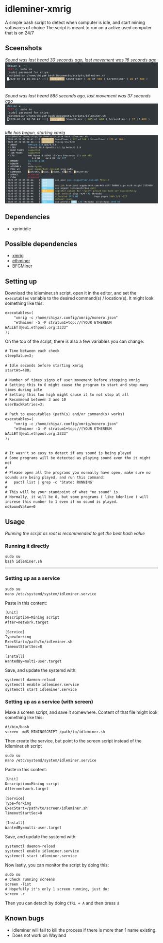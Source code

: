 # idleminer-xmrig
A simple bash script to detect when computer is idle, and start mining softwares of choice
The script is meant to run on a active used computer that is on 24/7

## Sceenshots
*Sound was last heard 30 seconds ago, last movement was 16 seconds ago*
![counting up](/screenshots/Screenshot_20200731_053636.png "counting up")

*Sound was last heard 885 seconds ago, last movement was 37 seconds ago*
![counting up](/screenshots/Screenshot_20200731_055052.png "counting up")

*Idle has begun, starting xmrig*
![Running and starting](/screenshots/Screenshot_20200731_041305.png "Running and starting")

## Dependencies
- xprintidle

## Possible dependencies
- [xmrig](https://github.com/xmrig/xmrig)
- [ethminer](https://github.com/ethereum-mining/ethminer)
- [BFGMiner](http://bfgminer.org/)

## Setting up
Download the idleminer.sh script, open it in the editor, and set the `executables` variable to the desired command(s) / location(s).
It might look something like this:

    executables=(
        "xmrig -c /home/chiya/.config/xmrig/monero.json"
        "ethminer -G -P stratum1+tcp://[YOUR ETHEREUM WALLET]@eu1.ethpool.org:3333"
    );

On the top of the script, there is also a few variables you can change:

    # Time between each check
    sleepValue=3;
    
    # Idle seconds before starting xmrig
    startAt=480;
    
    # Number of times signs of user movement before stopping xmrig
    # Setting this to 0 might cause the program to start and stop many times during idle
    # Setting this too high might cause it to not stop at all
    # Recommend between 3 and 10
    userBackRetries=3;
    
    # Path to executables (path(s) and/or command(s) works)
    executables=(
        "xmrig -c /home/chiya/.config/xmrig/monero.json"
        "ethminer -G -P stratum1+tcp://[YOUR ETHEREUM WALLET]@eu1.ethpool.org:3333"
    );
    
    
    # It wasn't so easy to detect if any sound is being played
    # Some programs will be detected as playing sound even tho it might not
    #
    # Please open all the programs you normally have open, make sure no sounds are being played, and run this command:
    #   pactl list | grep -c 'State: RUNNING'
    #
    # This will be your standpoint of what "no sound" is.
    # Normally, it will be 0, but some programs ( like kdenlive ) will increse this number to 1 even if no sound is played.
    noSoundValue=0

## Usage
*Running the script as root is recommended to get the best hash value*

### Running it directly

    sudo su
    bash idleminer.sh

---

### Setting up as a service

    sudo su
    nano /etc/systemd/system/idleminer.service
Paste in this content:

    [Unit]
    Description=Mining script
    After=network.target
    
    [Service]
    Type=forking
    ExecStart=/path/to/idleminer.sh
    TimeoutStartSec=8

    [Install]
    WantedBy=multi-user.target
    
Save, and update the systemd with:

    systemctl daemon-reload
    systemctl enable idleminer.service
    systemctl start idleminer.service
    
### Setting up as a service (with screen)

Make a screen script, and save it somewhere.
Content of that file might look something like this:

    #!/bin/bash
    screen -mdS MININGSCRIPT /path/to/idleminer.sh

Then create the service, but point to the screen script instead of the idleminer.sh script

    sudo su
    nano /etc/systemd/system/idleminer.service
Paste in this content:

    [Unit]
    Description=Mining script
    After=network.target
    
    [Service]
    Type=forking
    ExecStart=/path/to/screen/idleminer.sh
    TimeoutStartSec=8

    [Install]
    WantedBy=multi-user.target

Save, and update the systemd with:

    systemctl daemon-reload
    systemctl enable idleminer.service
    systemctl start idleminer.service
    
Now lastly, you can monitor the script by doing this:

    sudo su
    # Check running screens
    screen -list
    # Hopefully it's only 1 screen running, just do:
    screen -r
    
Then you can detach by doing `CTRL + A` and then press `d`

## Known bugs
* idleminer will fail to kill the process if there is more than 1 name existing.
* Does not work on Wayland
